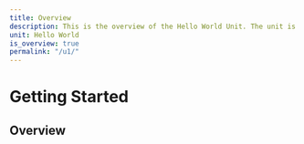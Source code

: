 ```yaml
---
title: Overview
description: This is the overview of the Hello World Unit. The unit is the best of all worlds. The good world is the good news and hello goodday
unit: Hello World
is_overview: true
permalink: "/u1/"
---
```


# Getting Started

## Overview
